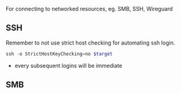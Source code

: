 For connecting to networked resources, eg. SMB, SSH, Wireguard
## SSH
Remember to not use strict host checking for automating ssh login.
```powershell
ssh -o StrictHostKeyChecking=no $target
```
- every subsequent logins will be immediate
## SMB
